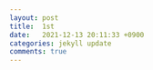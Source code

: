 ```yaml
---
layout: post
title:  1st
date:   2021-12-13 20:11:33 +0900
categories: jekyll update
comments: true
---
```




[jekyll-docs]: https://jekyllrb.com/docs/home
[jekyll-gh]:   https://github.com/jekyll/jekyll
[jekyll-talk]: https://talk.jekyllrb.com/
